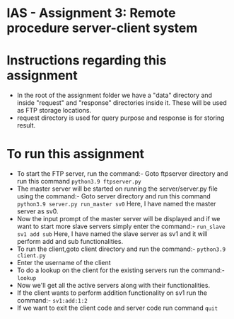 # IAS - Assignment 3: Remote procedure server-client system

# Instructions regarding this assignment

- In the root of the assignment folder we have a "data" directory and inside "request" and "response" directories inside it. These will be used as FTP storage locations.
- request directory is used for query purpose and response is for storing result.

# To run this assignment

- To start the FTP server, run the command:-
  Goto ftpserver directory and run this command
  `python3.9 ftpserver.py`
- The master server will be started on running the server/server.py file using the command:-
  Goto server directory and run this command
  `python3.9 server.py run_master sv0`
  Here, I have named the master server as sv0.
- Now the input prompt of the master server will be displayed and if we want to start more slave servers simply enter the command:-
  `run_slave sv1 add sub`
  Here, I have named the slave server as sv1 and it will perform add and sub functionalities.
- To run the client,goto client directory and run the command:-
  `python3.9 client.py`
- Enter the username of the client
- To do a lookup on the client for the existing servers run the command:-
  `lookup`
- Now we'll get all the active servers along with their functionalities.
- If the client wants to perform addition functionality on sv1 run the command:-
  `sv1:add:1:2`
- If we want to exit the client code and server code run command
  `quit`
